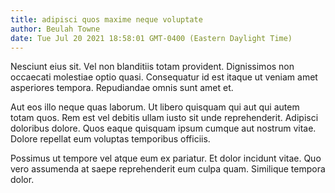 ```yaml
---
title: adipisci quos maxime neque voluptate
author: Beulah Towne
date: Tue Jul 20 2021 18:58:01 GMT-0400 (Eastern Daylight Time)
---
```

Nesciunt eius sit. Vel non blanditiis totam provident. Dignissimos non occaecati molestiae optio quasi. Consequatur id est itaque ut veniam amet asperiores tempora. Repudiandae omnis sunt amet et.

 Aut eos illo neque quas laborum. Ut libero quisquam qui aut qui autem totam quos. Rem est vel debitis ullam iusto sit unde reprehenderit. Adipisci doloribus dolore. Quos eaque quisquam ipsum cumque aut nostrum vitae. Dolore repellat eum voluptas temporibus officiis.

 Possimus ut tempore vel atque eum ex pariatur. Et dolor incidunt vitae. Quo vero assumenda at saepe reprehenderit eum culpa quam. Similique tempora dolor.